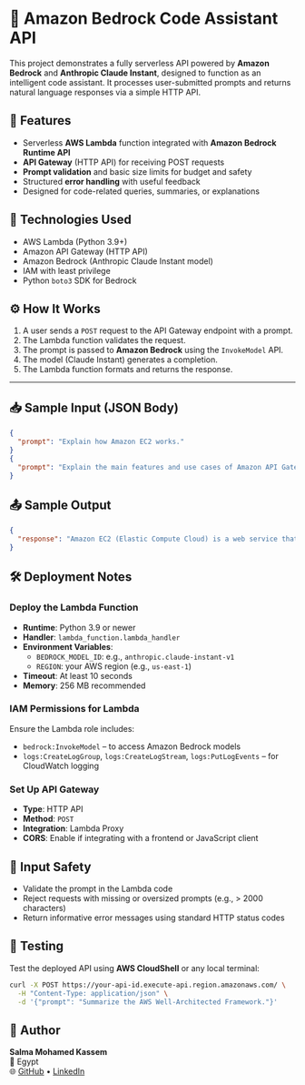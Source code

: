 # 🤖 Amazon Bedrock Code Assistant API

This project demonstrates a fully serverless API powered by **Amazon Bedrock** and **Anthropic Claude Instant**, designed to function as an intelligent code assistant. It processes user-submitted prompts and returns natural language responses via a simple HTTP API.



## 🚀 Features

- Serverless **AWS Lambda** function integrated with **Amazon Bedrock Runtime API**
- **API Gateway** (HTTP API) for receiving POST requests
- **Prompt validation** and basic size limits for budget and safety
- Structured **error handling** with useful feedback
- Designed for code-related queries, summaries, or explanations



## 🧱 Technologies Used

- AWS Lambda (Python 3.9+)
- Amazon API Gateway (HTTP API)
- Amazon Bedrock (Anthropic Claude Instant model)
- IAM with least privilege
- Python `boto3` SDK for Bedrock



## ⚙️ How It Works

1. A user sends a `POST` request to the API Gateway endpoint with a prompt.
2. The Lambda function validates the request.
3. The prompt is passed to **Amazon Bedrock** using the `InvokeModel` API.
4. The model (Claude Instant) generates a completion.
5. The Lambda function formats and returns the response.

---

## 📥 Sample Input (JSON Body)

```json
{
  "prompt": "Explain how Amazon EC2 works."
}
{
  "prompt": "Explain the main features and use cases of Amazon API Gateway."
}
```

## 📤 Sample Output

```json
{
  "response": "Amazon EC2 (Elastic Compute Cloud) is a web service that provides resizable compute capacity in the cloud..."
}

```


## 🛠️ Deployment Notes

### Deploy the Lambda Function

- **Runtime**: Python 3.9 or newer  
- **Handler**: `lambda_function.lambda_handler`  
- **Environment Variables**:
  - `BEDROCK_MODEL_ID`: e.g., `anthropic.claude-instant-v1`
  - `REGION`: your AWS region (e.g., `us-east-1`)
- **Timeout**: At least 10 seconds  
- **Memory**: 256 MB recommended



### IAM Permissions for Lambda

Ensure the Lambda role includes:

- `bedrock:InvokeModel` – to access Amazon Bedrock models
- `logs:CreateLogGroup`, `logs:CreateLogStream`, `logs:PutLogEvents` – for CloudWatch logging


### Set Up API Gateway

- **Type**: HTTP API  
- **Method**: `POST`  
- **Integration**: Lambda Proxy  
- **CORS**: Enable if integrating with a frontend or JavaScript client

## 🔐 Input Safety

- Validate the prompt in the Lambda code
- Reject requests with missing or oversized prompts (e.g., > 2000 characters)
- Return informative error messages using standard HTTP status codes

## 🧪 Testing

Test the deployed API using **AWS CloudShell** or any local terminal:

```bash
curl -X POST https://your-api-id.execute-api.region.amazonaws.com/ \
  -H "Content-Type: application/json" \
  -d '{"prompt": "Summarize the AWS Well-Architected Framework."}'
```


## 👤 Author

**Salma Mohamed Kassem**  
📍 Egypt  
🌐 [GitHub](https://github.com/Salma22C) • [LinkedIn](https://linkedin.com/in/salma-mohamed-kassem)

